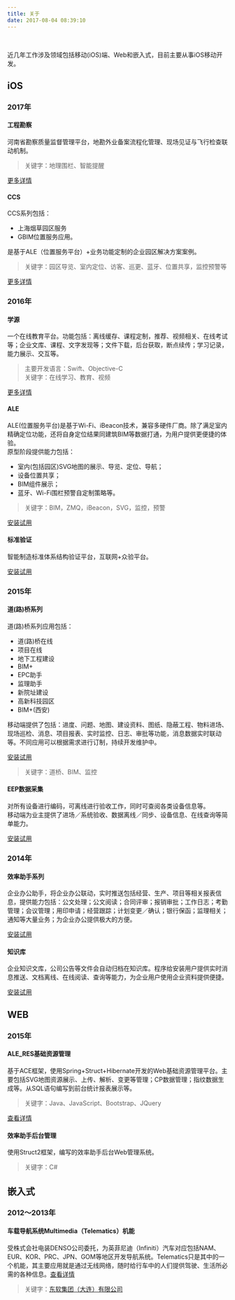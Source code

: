 ```yaml
---
title: 关于
date: 2017-08-04 08:39:10
---
```


​	



​	近几年工作涉及领域包括移动(iOS)端、Web和嵌入式，目前主要从事iOS移动开发。



## iOS

### 2017年

#### 工程勘察 

河南省勘察质量监督管理平台，地勘外业备案流程化管理、现场见证与飞行检查联动机制。

> 关键字：地理围栏、智能提醒

[更多详情](http://125.46.29.147:6001/)

#### CCS

CCS系列包括：   
* 上海烟草园区服务   
* GBIM位置服务应用。   

是基于ALE（位置服务平台）+业务功能定制的企业园区解决方案案例。

> 关键字：园区导览、室内定位、访客、巡更、蓝牙、位置共享，监控预警等

[更多详情](http://125.46.29.147:8860/ccs)

### 2016年

#### 学源

一个在线教育平台。功能包括：离线缓存、课程定制，推荐、视频相关、在线考试等；企业文库、课程、文字发现等；文件下载，后台获取，断点续传；学习记录，能力展示、交互等。

> 主要开发语言：Swift、Objective-C    
> 关键字：在线学习、教育、视频

[更多详情](http://125.46.29.147:8816/emooc-web/)

#### ALE

ALE(位置服务平台)是基于Wi-Fi、iBeacon技术，兼容多硬件厂商。除了满足室内精确定位功能，还将自身定位结果同建筑BIM等数据打通，为用户提供更便捷的体验。    
原型阶段提供能力包括：   
* 室内(包括园区)SVG地图的展示、导览、定位、导航；
* 设备位置共享；
* BIM组件展示；
* 蓝牙、Wi-Fi围栏预警自定制策略等。

>  关键字：BIM，ZMQ，iBeacon，SVG，监控，预警

[安装试用](http://125.46.29.147:8851/eepm/platform/ale)

#### 标准验证

智能制造标准体系结构验证平台，互联网+众验平台。

[安装试用](http://125.46.29.147:8801/eepm/sv)


### 2015年

#### 道(路)桥系列

道(路)桥系列应用包括：   
* 道(路)桥在线   
* 项目在线   
* 地下工程建设   
* BIM+   
* EPC助手   
* 监理助手   
* 新院址建设   
* 高新科技园区   
* BIM+(西安)  

移动端提供了包括：进度、问题、地图、建设资料、图纸、隐蔽工程、物料进场、现场巡检、消息、项目报表、实时监控、日志、审批等功能，消息数据实时联动等。不同应用可以根据需求进行订制，持续开发维护中。

[安装试用](http://121.40.49.148/eepm)

>  关键字：道桥、BIM、监控

#### EEP数据采集
对所有设备进行编码，可离线进行验收工作，同时可查阅各类设备信息等。    
移动端为业主提供了进场／系统验收、数据离线／同步、设备信息、在线查询等简单能力。

[安装试用](http://125.46.29.147:8814/eepm_dc/)


### 2014年

#### 效率助手系列

企业办公助手，将企业办公联动，实时推送包括经营、生产、项目等相关报表信息，提供能力包括：公文处理；公文阅读；合同评审；报销审批；工作日志；考勤管理；会议管理；用印申请；经营跟踪；计划变更／确认；银行保函；监理相关；通知等大量业务；为企业办公提供极大的方便。

[安装试用](http://www.sippr.cn/eepm/Assistant.html)


#### 知识库

企业知识文库，公司公告等文件会自动归档在知识库。程序给安装用户提供实时消息推送、文档离线、在线阅读、查询等能力，为企业用户使用企业资料提供便捷。

[安装试用](http://www.sippr.cn/eepm/Knowlege.html)

## WEB

### 2015年

#### ALE_RES基础资源管理

基于ACE框架，使用Spring+Struct+Hibernate开发的Web基础资源管理平台。主要包括SVG地图资源展示、上传、解析、变更等管理；CP数据管理；指纹数据生成等。从SQL语句编写到前台统计报表展示等。

>  关键字：Java、JavaScript、Bootstrap、JQuery

[查看详情](http://125.46.29.147:8860/ale_res/)

#### 效率助手后台管理

使用Struct2框架，编写的效率助手后台Web管理系统。

>  关键字：C#


## 嵌入式

### 2012～2013年

#### 车载导航系统Multimedia（Telematics）机能

受株式会社电装DENSO公司委托，为英菲尼迪（Infiniti）汽车对应包括NAM、EUR、KOR、PRC、JPN、GOM等地区开发导航系统。Telematics只是其中的一个机能，其主要应用就是通过无线网络，随时给行车中的人们提供驾驶、生活所必需的各种信息。[查看详情](http://www.infiniti.com.cn/)

>  关键字：[东软集团（大连）有限公司](http://www.neusoft.com/cn/)

